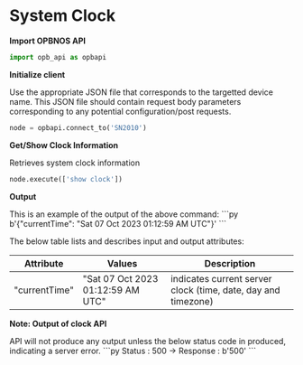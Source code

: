 # System Clock

<strong>Import OPBNOS API</strong>

```py
import opb_api as opbapi
```

<strong>Initialize client</strong>
<p>Use the appropriate JSON file that corresponds to the targetted device name. This JSON file should contain request body parameters corresponding to any potential configuration/post requests.

```py
node = opbapi.connect_to('SN2010')
```

<strong>Get/Show Clock Information</strong>
<p> Retrieves system clock information

```py
node.execute(['show clock'])
```
<strong>Output</strong>
<p> This is an example of the output of the above command:
```py
b'{"currentTime": "Sat 07 Oct 2023 01:12:59 AM UTC"}'
```

<p> The below table lists and describes input and output attributes:
<table>
 <tbody>
  <thead>
    <tr>
      <th>Attribute</th>
      <th>Values</th>
      <th>Description</th>
    </tr>
  </thead>
  <tbody>
    <tr>
      <td>"currentTime"</td>
      <td>"Sat 07 Oct 2023 01:12:59 AM UTC"</td>
      <td>indicates current server clock (time, date, day and timezone)</td>
    </tr>
  </tbody>
</table>

<strong>Note: Output of clock API</strong>
<p> API will not produce any output unless the below status code in produced, indicating a server error.
```py
Status : 500 -> Response : b'500'
```
